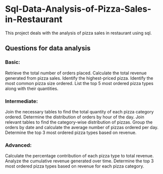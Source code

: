 # Sql-Data-Analysis-of-Pizza-Sales-in-Restaurant
This project deals with the analysis of pizza sales in restaurant using sql.

## Questions for data analysis
### Basic:
Retrieve the total number of orders placed.
Calculate the total revenue generated from pizza sales.
Identify the highest-priced pizza.
Identify the most common pizza size ordered.
List the top 5 most ordered pizza types along with their quantities.


### Intermediate:
Join the necessary tables to find the total quantity of each pizza category ordered.
Determine the distribution of orders by hour of the day.
Join relevant tables to find the category-wise distribution of pizzas.
Group the orders by date and calculate the average number of pizzas ordered per day.
Determine the top 3 most ordered pizza types based on revenue.

### Advanced:
Calculate the percentage contribution of each pizza type to total revenue.
Analyze the cumulative revenue generated over time.
Determine the top 3 most ordered pizza types based on revenue for each pizza category.
